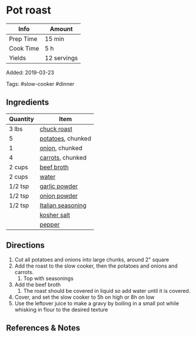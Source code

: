 # Pot roast

| Info      | Amount      |
| --------- | ----------- |
| Prep Time | 15 min      |
| Cook Time | 5 h         |
| Yields    | 12 servings |

Added: 2019-03-23

Tags: #slow-cooker #dinner

## Ingredients

| Quantity | Item                                                      |
| -------- | --------------------------------------------------------- |
| 3 lbs    | [chuck roast](../_ingredients/chuck-roast.md)             |
| 5        | [potatoes](../_ingredients/potato.md), chunked            |
| 1        | [onion](../_ingredients/onion.md), chunked                |
| 4        | [carrots](../_ingredients/carrot.md), chunked             |
| 2 cups   | [beef broth](../_ingredients/beef-broth.md)               |
| 2 cups   | [water](../_ingredients/water.md)                         |
| 1/2 tsp  | [garlic powder](../_ingredients/garlic-powder.md)         |
| 1/2 tsp  | [onion powder](../_ingredients/onion-powder.md)           |
| 1/2 tsp  | [Italian seasoning](../_ingredients/italian-seasoning.md) |
|          | [kosher salt](../_ingredients/kosher-salt.md)             |
|          | [pepper](../_ingredients/pepper.md)                       |

## Directions

1. Cut all potatoes and onions into large chunks, around 2" square
2. Add the roast to the slow cooker, then the potatoes and onions and carrots.
   1. Top with seasonings
3. Add the beef broth
   1. The roast should be covered in liquid so add water until it is covered.
4. Cover, and set the slow cooker to 5h on high or 8h on low
5. Use the leftover juice to make a gravy by boiling in a small pot while whisking in flour to the desired texture

## References & Notes

[^1]: [Original recipe](https://www.mynaturalfamily.com/paleo-pot-roast-crock-pot/)
